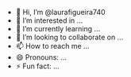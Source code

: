- 👋 Hi, I’m @laurafigueira740
- 👀 I’m interested in ...
- 🌱 I’m currently learning ...
- 💞️ I’m looking to collaborate on ...
- 📫 How to reach me ...
- 😄 Pronouns: ...
- ⚡ Fun fact: ...

<!---
laurafigueira740/laurafigueira740 is a ✨ special ✨ repository because its `README.md` (this file) appears on your GitHub profile.
You can click the Preview link to take a look at your changes.
--->
